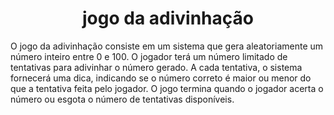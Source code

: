 <h1 align="center"> jogo da adivinhação </h1>

O jogo da adivinhação consiste em um sistema que gera aleatoriamente um número inteiro entre 0 e 100. O jogador terá um número limitado de tentativas para adivinhar o número gerado. A cada tentativa, o sistema fornecerá uma dica, indicando se o número correto é maior ou menor do que a tentativa feita pelo jogador. O jogo termina quando o jogador acerta o número ou esgota o número de tentativas disponíveis.
